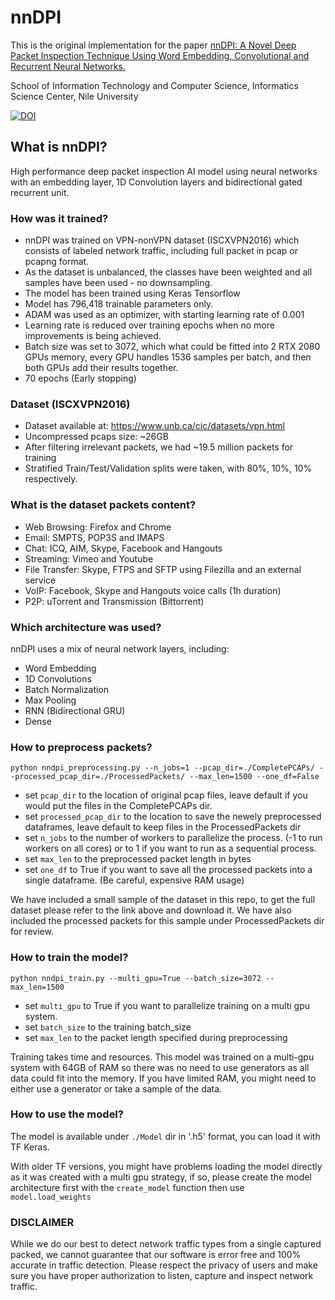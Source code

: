 # nnDPI
This is the original implementation for the paper [nnDPI: A Novel Deep Packet Inspection Technique Using Word Embedding, Convolutional and Recurrent Neural Networks.](https://ieeexplore.ieee.org/document/9257912)

School of Information Technology and Computer Science, Informatics Science Center, Nile University

[![DOI](https://zenodo.org/badge/DOI/10.5281/zenodo.3946787.svg)](https://doi.org/10.5281/zenodo.3946787)

## What is nnDPI?
High performance deep packet inspection AI model using neural networks with an embedding layer, 1D Convolution layers and bidirectional gated recurrent unit.

### How was it trained?
- nnDPI was trained on VPN-nonVPN dataset (ISCXVPN2016) which consists of labeled network traffic, including full packet in pcap or pcapng format.
- As the dataset is unbalanced, the classes have been weighted and all samples have been used - no downsampling.​
- The model has been trained using Keras Tensorflow 
- Model has 796,418 trainable parameters only.​
- ADAM was used as an optimizer, with starting learning rate of 0.001​
- Learning rate is reduced over training epochs when no more improvements is being achieved.
- Batch size was set to 3072, which what could be fitted into 2 RTX 2080 GPUs memory, every GPU handles 1536 samples per batch, and then both GPUs add their results together.​
- 70 epochs (Early stopping)

### Dataset (ISCXVPN2016)
- Dataset available at: https://www.unb.ca/cic/datasets/vpn.html
- Uncompressed pcaps size: ~26GB
- After filtering irrelevant packets, we had ~19.5 million packets for training
- Stratified Train/Test/Validation splits were taken, with 80%, 10%, 10% respectively.

### What is the dataset packets content?
- Web Browsing: Firefox and Chrome
- Email: SMPTS, POP3S and IMAPS
- Chat: ICQ, AIM, Skype, Facebook and Hangouts
- Streaming: Vimeo and Youtube
- File Transfer: Skype, FTPS and SFTP using Filezilla and an external service
- VoIP: Facebook, Skype and Hangouts voice calls (1h duration)
- P2P: uTorrent and Transmission (Bittorrent)

### Which architecture was used?
nnDPI uses a mix of neural network layers, including:
- Word Embedding
- 1D Convolutions
- Batch Normalization
- Max Pooling
- RNN (Bidirectional GRU)
- Dense

### How to preprocess packets?
```
python nndpi_preprocessing.py --n_jobs=1 --pcap_dir=./CompletePCAPs/ --processed_pcap_dir=./ProcessedPackets/ --max_len=1500 --one_df=False
```

- set `pcap_dir` to the location of original pcap files, leave default if you would put the files in the CompletePCAPs dir.
- set `processed_pcap_dir` to the location to save the newely preprocessed dataframes, leave default to keep files in the ProcessedPackets dir
- set `n_jobs` to the number of workers to parallelize the process. (-1 to run workers on all cores) or to 1 if you want to run as a sequential process.
- set `max_len` to the preprocessed packet length in bytes
- set `one_df` to True if you want to save all the processed packets into a single dataframe. (Be careful, expensive RAM usage)

We have included a small sample of the dataset in this repo,  to get the full dataset please refer to the link above and download it.
We have also included the processed packets for this sample under ProcessedPackets dir for review.

### How to train the model?
```
python nndpi_train.py --multi_gpu=True --batch_size=3072 --max_len=1500
```
- set `multi_gpu` to True if you want to parallelize training on a multi gpu system.
- set `batch_size` to the training batch_size
- set `max_len` to the packet length specified during preprocessing

Training takes time and resources. This model was trained on a multi-gpu system with 64GB of RAM so there was no need to use generators as all data could fit into the memory.
If you have limited RAM, you might need to either use a generator or take a sample of the data.

### How to use the model?
The model is available under `./Model` dir in '.h5' format, you can load it with TF Keras.

With older TF versions, you might have problems loading the model directly as it was created with a multi gpu strategy, if so, please create the model architecture first with the `create_model` function then use `model.load_weights`

### DISCLAIMER
While we do our best to detect network traffic types from a single captured packed, we cannot guarantee that our software is error free and 100% accurate in traffic detection. 
Please respect the privacy of users and make sure you have proper authorization to listen, capture and inspect network traffic.
